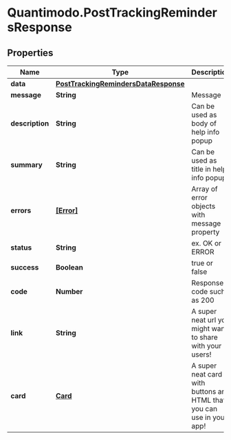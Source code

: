 # Quantimodo.PostTrackingRemindersResponse

## Properties
Name | Type | Description | Notes
------------ | ------------- | ------------- | -------------
**data** | [**PostTrackingRemindersDataResponse**](PostTrackingRemindersDataResponse.md) |  | [optional] 
**message** | **String** | Message | [optional] 
**description** | **String** | Can be used as body of help info popup | [optional] 
**summary** | **String** | Can be used as title in help info popup | [optional] 
**errors** | [**[Error]**](Error.md) | Array of error objects with message property | [optional] 
**status** | **String** | ex. OK or ERROR | 
**success** | **Boolean** | true or false | 
**code** | **Number** | Response code such as 200 | [optional] 
**link** | **String** | A super neat url you might want to share with your users! | [optional] 
**card** | [**Card**](Card.md) | A super neat card with buttons and HTML that you can use in your app! | [optional] 


